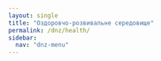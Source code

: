 ```yaml
---
layout: single
title: "Оздоровчо-розвивальне середовище"
permalink: /dnz/health/
sidebar:
  nav: "dnz-menu"
---
```


